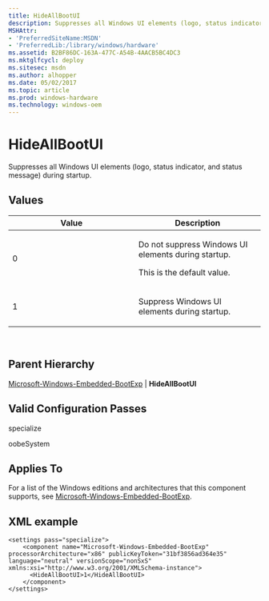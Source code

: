 ```yaml
---
title: HideAllBootUI
description: Suppresses all Windows UI elements (logo, status indicator, and status message) during startup.
MSHAttr:
- 'PreferredSiteName:MSDN'
- 'PreferredLib:/library/windows/hardware'
ms.assetid: B2BF86DC-163A-477C-A54B-4AACB5BC4DC3
ms.mktglfcycl: deploy
ms.sitesec: msdn
ms.author: alhopper
ms.date: 05/02/2017
ms.topic: article
ms.prod: windows-hardware
ms.technology: windows-oem
---
```


# HideAllBootUI


Suppresses all Windows UI elements (logo, status indicator, and status message) during startup.

## Values


<table>
<colgroup>
<col width="50%" />
<col width="50%" />
</colgroup>
<thead>
<tr class="header">
<th>Value</th>
<th>Description</th>
</tr>
</thead>
<tbody>
<tr class="odd">
<td><p>0</p></td>
<td><p>Do not suppress Windows UI elements during startup.</p>
<p>This is the default value.</p></td>
</tr>
<tr class="even">
<td><p>1</p></td>
<td><p>Suppress Windows UI elements during startup.</p></td>
</tr>
</tbody>
</table>

 

## Parent Hierarchy


[Microsoft-Windows-Embedded-BootExp](microsoft-windows-embedded-bootexp.md) | **HideAllBootUI**

## Valid Configuration Passes


specialize

oobeSystem

## Applies To


For a list of the Windows editions and architectures that this component supports, see [Microsoft-Windows-Embedded-BootExp](microsoft-windows-embedded-bootexp.md).

## XML example


```
<settings pass="specialize">
    <component name="Microsoft-Windows-Embedded-BootExp" processorArchitecture="x86" publicKeyToken="31bf3856ad364e35" language="neutral" versionScope="nonSxS" xmlns:xsi="http://www.w3.org/2001/XMLSchema-instance">
      <HideAllBootUI>1</HideAllBootUI>
    </component>
</settings>
```

 

 







